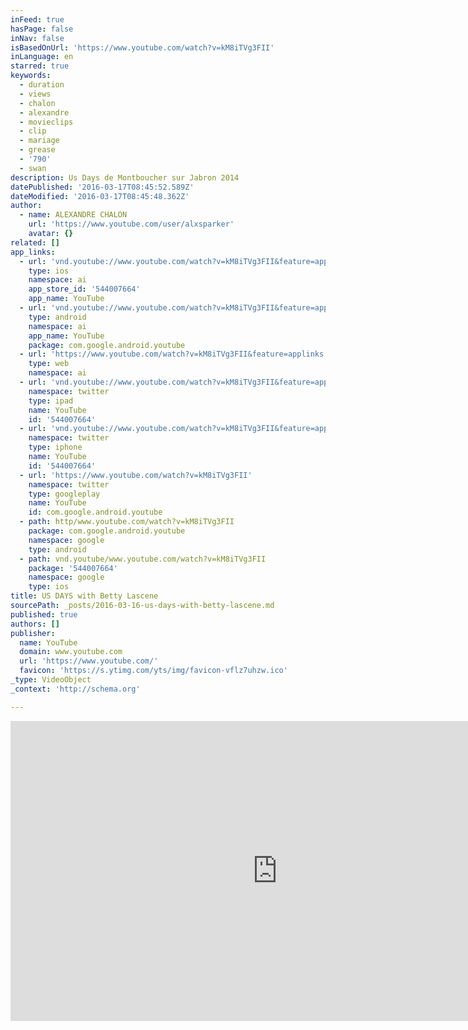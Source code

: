 ```yaml
---
inFeed: true
hasPage: false
inNav: false
isBasedOnUrl: 'https://www.youtube.com/watch?v=kM8iTVg3FII'
inLanguage: en
starred: true
keywords:
  - duration
  - views
  - chalon
  - alexandre
  - movieclips
  - clip
  - mariage
  - grease
  - '790'
  - swan
description: Us Days de Montboucher sur Jabron 2014
datePublished: '2016-03-17T08:45:52.589Z'
dateModified: '2016-03-17T08:45:48.362Z'
author:
  - name: ALEXANDRE CHALON
    url: 'https://www.youtube.com/user/alxsparker'
    avatar: {}
related: []
app_links:
  - url: 'vnd.youtube://www.youtube.com/watch?v=kM8iTVg3FII&feature=applinks'
    type: ios
    namespace: ai
    app_store_id: '544007664'
    app_name: YouTube
  - url: 'vnd.youtube://www.youtube.com/watch?v=kM8iTVg3FII&feature=applinks'
    type: android
    namespace: ai
    app_name: YouTube
    package: com.google.android.youtube
  - url: 'https://www.youtube.com/watch?v=kM8iTVg3FII&feature=applinks'
    type: web
    namespace: ai
  - url: 'vnd.youtube://www.youtube.com/watch?v=kM8iTVg3FII&feature=applinks'
    namespace: twitter
    type: ipad
    name: YouTube
    id: '544007664'
  - url: 'vnd.youtube://www.youtube.com/watch?v=kM8iTVg3FII&feature=applinks'
    namespace: twitter
    type: iphone
    name: YouTube
    id: '544007664'
  - url: 'https://www.youtube.com/watch?v=kM8iTVg3FII'
    namespace: twitter
    type: googleplay
    name: YouTube
    id: com.google.android.youtube
  - path: http/www.youtube.com/watch?v=kM8iTVg3FII
    package: com.google.android.youtube
    namespace: google
    type: android
  - path: vnd.youtube/www.youtube.com/watch?v=kM8iTVg3FII
    package: '544007664'
    namespace: google
    type: ios
title: US DAYS with Betty Lascene
sourcePath: _posts/2016-03-16-us-days-with-betty-lascene.md
published: true
authors: []
publisher:
  name: YouTube
  domain: www.youtube.com
  url: 'https://www.youtube.com/'
  favicon: 'https://s.ytimg.com/yts/img/favicon-vflz7uhzw.ico'
_type: VideoObject
_context: 'http://schema.org'

---
```

<iframe src="https://cdn.embedly.com/widgets/media.html?src=https%3A%2F%2Fwww.youtube.com%2Fembed%2FkM8iTVg3FII%3Ffeature%3Doembed&amp;url=https%3A%2F%2Fwww.youtube.com%2Fwatch%3Fv%3DkM8iTVg3FII&amp;image=https%3A%2F%2Fi.ytimg.com%2Fvi%2FkM8iTVg3FII%2Fhqdefault.jpg&amp;key=b7d04c9b404c499eba89ee7072e1c4f7&amp;type=text%2Fhtml&amp;schema=youtube" width="854" height="480" scrolling="no" frameborder="0" allowfullscreen="allowfullscreen" style=""></iframe>